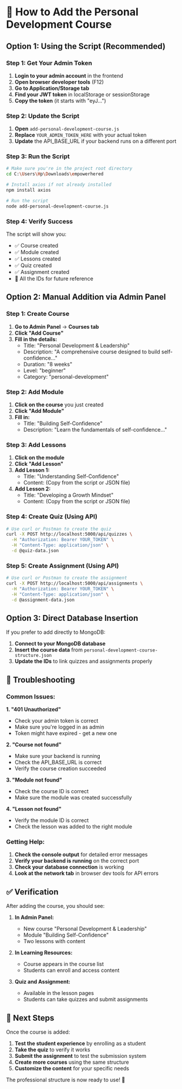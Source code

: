# 🚀 How to Add the Personal Development Course

## Option 1: Using the Script (Recommended)

### Step 1: Get Your Admin Token
1. **Login to your admin account** in the frontend
2. **Open browser developer tools** (F12)
3. **Go to Application/Storage tab**
4. **Find your JWT token** in localStorage or sessionStorage
5. **Copy the token** (it starts with "eyJ...")

### Step 2: Update the Script
1. **Open** `add-personal-development-course.js`
2. **Replace** `YOUR_ADMIN_TOKEN_HERE` with your actual token
3. **Update** the API_BASE_URL if your backend runs on a different port

### Step 3: Run the Script
```bash
# Make sure you're in the project root directory
cd C:\Users\Hp\Downloads\empowerhered

# Install axios if not already installed
npm install axios

# Run the script
node add-personal-development-course.js
```

### Step 4: Verify Success
The script will show you:
- ✅ Course created
- ✅ Module created  
- ✅ Lessons created
- ✅ Quiz created
- ✅ Assignment created
- 🔗 All the IDs for future reference

## Option 2: Manual Addition via Admin Panel

### Step 1: Create Course
1. **Go to Admin Panel** → **Courses tab**
2. **Click "Add Course"**
3. **Fill in the details:**
   - Title: "Personal Development & Leadership"
   - Description: "A comprehensive course designed to build self-confidence..."
   - Duration: "8 weeks"
   - Level: "beginner"
   - Category: "personal-development"

### Step 2: Add Module
1. **Click on the course** you just created
2. **Click "Add Module"**
3. **Fill in:**
   - Title: "Building Self-Confidence"
   - Description: "Learn the fundamentals of self-confidence..."

### Step 3: Add Lessons
1. **Click on the module**
2. **Click "Add Lesson"**
3. **Add Lesson 1:**
   - Title: "Understanding Self-Confidence"
   - Content: (Copy from the script or JSON file)
4. **Add Lesson 2:**
   - Title: "Developing a Growth Mindset"
   - Content: (Copy from the script or JSON file)

### Step 4: Create Quiz (Using API)
```bash
# Use curl or Postman to create the quiz
curl -X POST http://localhost:5000/api/quizzes \
  -H "Authorization: Bearer YOUR_TOKEN" \
  -H "Content-Type: application/json" \
  -d @quiz-data.json
```

### Step 5: Create Assignment (Using API)
```bash
# Use curl or Postman to create the assignment
curl -X POST http://localhost:5000/api/assignments \
  -H "Authorization: Bearer YOUR_TOKEN" \
  -H "Content-Type: application/json" \
  -d @assignment-data.json
```

## Option 3: Direct Database Insertion

If you prefer to add directly to MongoDB:

1. **Connect to your MongoDB database**
2. **Insert the course data** from `personal-development-course-structure.json`
3. **Update the IDs** to link quizzes and assignments properly

## 🔧 Troubleshooting

### Common Issues:

**1. "401 Unauthorized"**
- Check your admin token is correct
- Make sure you're logged in as admin
- Token might have expired - get a new one

**2. "Course not found"**
- Make sure your backend is running
- Check the API_BASE_URL is correct
- Verify the course creation succeeded

**3. "Module not found"**
- Check the course ID is correct
- Make sure the module was created successfully

**4. "Lesson not found"**
- Verify the module ID is correct
- Check the lesson was added to the right module

### Getting Help:

1. **Check the console output** for detailed error messages
2. **Verify your backend is running** on the correct port
3. **Check your database connection** is working
4. **Look at the network tab** in browser dev tools for API errors

## ✅ Verification

After adding the course, you should see:

1. **In Admin Panel:**
   - New course "Personal Development & Leadership"
   - Module "Building Self-Confidence"
   - Two lessons with content

2. **In Learning Resources:**
   - Course appears in the course list
   - Students can enroll and access content

3. **Quiz and Assignment:**
   - Available in the lesson pages
   - Students can take quizzes and submit assignments

## 🎯 Next Steps

Once the course is added:

1. **Test the student experience** by enrolling as a student
2. **Take the quiz** to verify it works
3. **Submit the assignment** to test the submission system
4. **Create more courses** using the same structure
5. **Customize the content** for your specific needs

The professional structure is now ready to use! 🎉 